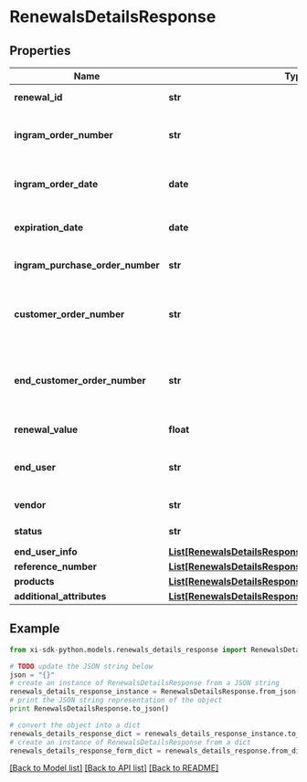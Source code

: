# RenewalsDetailsResponse


## Properties

Name | Type | Description | Notes
------------ | ------------- | ------------- | -------------
**renewal_id** | **str** | Unique Ingram renewal ID. | [optional] 
**ingram_order_number** | **str** | The IngramMicro sales order number. | [optional] 
**ingram_order_date** | **date** | The IngramMicro sales order date. | [optional] 
**expiration_date** | **date** | Renewal expiration date. | [optional] 
**ingram_purchase_order_number** | **str** | Ingram purchase order number. | [optional] 
**customer_order_number** | **str** | The reseller&#39;s order number for reference in their system. | [optional] 
**end_customer_order_number** | **str** | The end customer&#39;s order number for reference in their system. | [optional] 
**renewal_value** | **float** | The value of the renewal. | [optional] 
**end_user** | **str** | The company name for the end user/customer. | [optional] 
**vendor** | **str** | The name of the vendor. | [optional] 
**status** | **str** | The status of the renewal. | [optional] 
**end_user_info** | [**List[RenewalsDetailsResponseEndUserInfoInner]**](RenewalsDetailsResponseEndUserInfoInner.md) |  | [optional] 
**reference_number** | [**List[RenewalsDetailsResponseReferenceNumberInner]**](RenewalsDetailsResponseReferenceNumberInner.md) |  | [optional] 
**products** | [**List[RenewalsDetailsResponseProductsInner]**](RenewalsDetailsResponseProductsInner.md) |  | [optional] 
**additional_attributes** | [**List[RenewalsDetailsResponseAdditionalAttributesInner]**](RenewalsDetailsResponseAdditionalAttributesInner.md) |  | [optional] 

## Example

```python
from xi-sdk-python.models.renewals_details_response import RenewalsDetailsResponse

# TODO update the JSON string below
json = "{}"
# create an instance of RenewalsDetailsResponse from a JSON string
renewals_details_response_instance = RenewalsDetailsResponse.from_json(json)
# print the JSON string representation of the object
print RenewalsDetailsResponse.to_json()

# convert the object into a dict
renewals_details_response_dict = renewals_details_response_instance.to_dict()
# create an instance of RenewalsDetailsResponse from a dict
renewals_details_response_form_dict = renewals_details_response.from_dict(renewals_details_response_dict)
```
[[Back to Model list]](../README.md#documentation-for-models) [[Back to API list]](../README.md#documentation-for-api-endpoints) [[Back to README]](../README.md)


